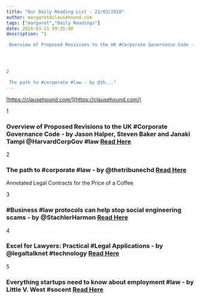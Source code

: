 ```yaml
---
title: "Our Daily Reading List - 21/03/2018"
author: margaret@clausehound.com
tags: ["margaret","Daily Readings"]
date: 2018-03-21 09:35:40
description: "1

 Overview of Proposed Revisions to the UK #Corporate Governance Code - by Jason Halper, Steven Baker and Janaki Tampi @HarvardCorpGov #law Read Here

 


2

 The path to #corporate #law - by @th..."
---
```


[https://clausehound.com/](https://clausehound.com/)

1

###  Overview of Proposed Revisions to the UK #Corporate Governance Code - by Jason Halper, Steven Baker and Janaki Tampi @HarvardCorpGov #law [Read Here](https://corpgov.law.harvard.edu/2018/03/15/overview-of-proposed-revisions-to-the-uk-corporate-governance-code/)

 

2

###  The path to #corporate #law - by @thetribunechd  [Read Here](http://www.tribuneindia.com/news/jobs-careers/the-path-to-corporate-law/557245.html)

Annotated Legal Contracts
for the Price of a Coffee

3

###  #Business #law protocols can help stop social engineering scams - by @StachlerHarmon  [Read Here](https://www.shlaw-firm.com/blog/2018/03/business-law-protocols-can-help-stop-social-engineering-scams.shtml)

 

4

###  Excel for Lawyers: Practical #Legal Applications - by @legaltalknet #technology [Read Here](https://legaltalknetwork.com/podcasts/special-reports/2018/03/excel-for-lawyers-practical-legal-applications/)

 

5

###  Everything startups need to know about employment #law - by Little V. West #socent [Read Here](http://www.santafenewmexican.com/news/business/everything-startups-need-to-know-about-employment-law/article_91d60527-b7ca-5268-8a52-91d4ae51e37f.html)

 